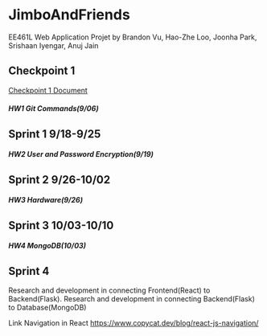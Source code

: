 # JimboAndFriends

EE461L Web Application Projet by Brandon Vu, Hao-Zhe Loo, Joonha Park, Srishaan Iyengar, Anuj Jain

## Checkpoint 1
[Checkpoint 1 Document](https://docs.google.com/document/d/13tEbrVV1XnsT6WM8rLi5gIoCUGzmAdGeV9bU5C600cM/edit?usp=sharing)

##### HW1 Git Commands(9/06)


## Sprint 1 9/18-9/25
##### HW2 User and Password Encryption(9/19)


## Sprint 2 9/26-10/02
##### HW3 Hardware(9/26)

## Sprint 3 10/03-10/10
##### HW4 MongoDB(10/03)

## Sprint 4

Research and development in connecting Frontend(React) to Backend(Flask).
Research and development in connecting Backend(Flask) to Database(MongoDB)

Link Navigation in React https://www.copycat.dev/blog/react-js-navigation/


